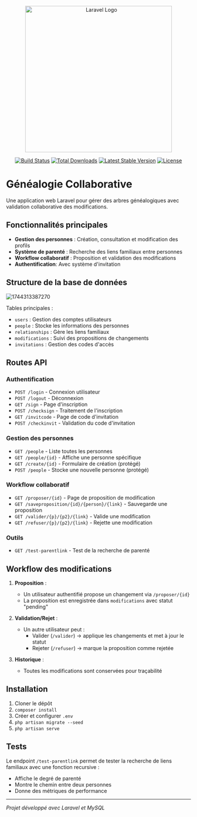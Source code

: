 <p align="center"><a href="https://laravel.com" target="_blank"><img src="https://raw.githubusercontent.com/laravel/art/master/logo-lockup/5%20SVG/2%20CMYK/1%20Full%20Color/laravel-logolockup-cmyk-red.svg" width="400" alt="Laravel Logo"></a></p>

<p align="center">
<a href="https://github.com/laravel/framework/actions"><img src="https://github.com/laravel/framework/workflows/tests/badge.svg" alt="Build Status"></a>
<a href="https://packagist.org/packages/laravel/framework"><img src="https://img.shields.io/packagist/dt/laravel/framework" alt="Total Downloads"></a>
<a href="https://packagist.org/packages/laravel/framework"><img src="https://img.shields.io/packagist/v/laravel/framework" alt="Latest Stable Version"></a>
<a href="https://packagist.org/packages/laravel/framework"><img src="https://img.shields.io/packagist/l/laravel/framework" alt="License"></a>
</p>

# Généalogie Collaborative

Une application web Laravel pour gérer des arbres généalogiques avec validation collaborative des modifications.

## Fonctionnalités principales

- **Gestion des personnes** : Création, consultation et modification des profils
- **Système de parenté** : Recherche des liens familiaux entre personnes
- **Workflow collaboratif** : Proposition et validation des modifications
- **Authentification**: Avec système d'invitation

## Structure de la base de données

![1744313387270](image/README/1744313387270.png)

Tables principales :

- `users` : Gestion des comptes utilisateurs
- `people` : Stocke les informations des personnes
- `relationships` : Gère les liens familiaux
- `modifications` : Suivi des propositions de changements
- `invitations` : Gestion des codes d'accès

## Routes API

### Authentification

- `POST /login` - Connexion utilisateur
- `POST /logout` - Déconnexion
- `GET /sign` - Page d'inscription
- `POST /checksign` - Traitement de l'inscription
- `GET /invitcode` - Page de code d'invitation
- `POST /checkinvit` - Validation du code d'invitation

### Gestion des personnes

- `GET /people` - Liste toutes les personnes
- `GET /people/{id}` - Affiche une personne spécifique
- `GET /create/{id}` - Formulaire de création (protégé)
- `POST /people` - Stocke une nouvelle personne (protégé)

### Workflow collaboratif

- `GET /proposer/{id}` - Page de proposition de modification
- `GET /saveproposition/{id}/{person}/{link}` - Sauvegarde une proposition
- `GET /valider/{p}/{p2}/{link}` - Valide une modification
- `GET /refuser/{p}/{p2}/{link}` - Rejette une modification

### Outils

- `GET /test-parentlink` - Test de la recherche de parenté

## Workflow des modifications

1. **Proposition** :

   - Un utilisateur authentifié propose un changement via `/proposer/{id}`
   - La proposition est enregistrée dans `modifications` avec statut "pending"
2. **Validation/Rejet** :

   - Un autre utilisateur peut :
     - Valider (`/valider`) → applique les changements et met à jour le statut
     - Rejeter (`/refuser`) → marque la proposition comme rejetée
3. **Historique** :

   - Toutes les modifications sont conservées pour traçabilité

## Installation

1. Cloner le dépôt
2. `composer install`
3. Créer et configurer `.env`
4. `php artisan migrate --seed`
5. `php artisan serve`

## Tests

Le endpoint `/test-parentlink` permet de tester la recherche de liens familiaux avec une fonction recursive :

- Affiche le degré de parenté
- Montre le chemin entre deux personnes
- Donne des métriques de performance

---

*Projet développé avec Laravel et MySQL*
